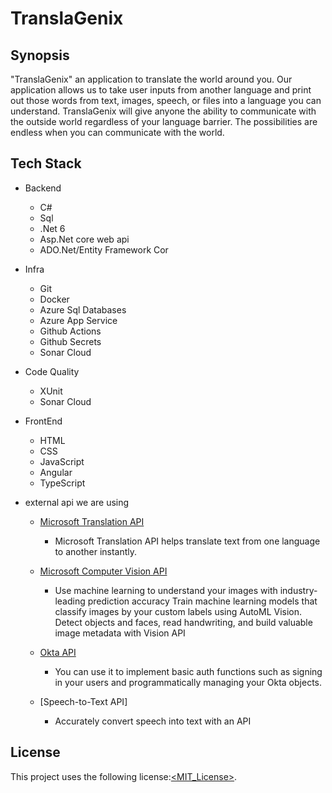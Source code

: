 # TranslaGenix

## Synopsis

"TranslaGenix" an application to translate the world around you. Our application allows us to take user inputs from another language and print out those words from text, images, speech, or files into a language you can understand. TranslaGenix will give anyone the ability to communicate with the outside world regardless of your language barrier. The possibilities are endless when you can communicate with the world. 

## Tech Stack

- Backend
  - C#
  - Sql
  - .Net 6
  - Asp.Net core web api
  - ADO.Net/Entity Framework Cor
- Infra
  - Git
  - Docker
  - Azure Sql Databases
  - Azure App Service
  - Github Actions
  - Github Secrets
  - Sonar Cloud
- Code Quality
  - XUnit
  - Sonar Cloud
- FrontEnd
  - HTML
  - CSS
  - JavaScript
  - Angular
  - TypeScript
- external api we are using

  - [Microsoft Translation API](https://docs.microsoft.com/en-us/azure/cognitive-services/translator/language-support)
    - Microsoft Translation API helps translate text from one language to another instantly.

  - [Microsoft Computer Vision API](https://centraluseuap.dev.cognitive.microsoft.com/docs/services/computer-vision-v3-2/operations/56f91f2e778daf14a499f20d)
    - Use machine learning to understand your images with industry-leading prediction accuracy Train machine learning models that classify images by your custom labels using AutoML Vision. Detect objects and faces, read handwriting, and build valuable image metadata with Vision API

  - [Okta API](https://developer.okta.com/docs/reference/)
    - You can use it to implement basic auth functions such as signing in your users and programmatically managing your Okta objects.
    
  - [Speech-to-Text API]
    - Accurately convert speech into text with an API

## License

This project uses the following license:[<MIT_License>](https://github.com/git/git-scm.com/blob/main/MIT-LICENSE.txt).
